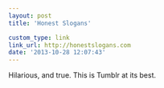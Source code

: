```yaml
---
layout: post
title: 'Honest Slogans'

custom_type: link
link_url: http://honestslogans.com
date: '2013-10-28 12:07:43'
---
```

Hilarious, and true. This is Tumblr at its best. 
